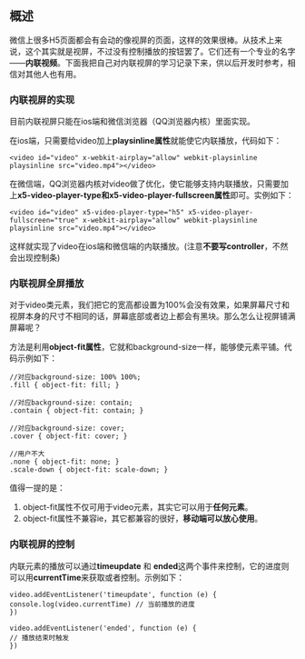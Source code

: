 ## 概述

微信上很多H5页面都会有会动的像视屏的页面，这样的效果很棒。从技术上来说，这个其实就是视屏，不过没有控制播放的按钮罢了。它们还有一个专业的名字——**内联视频**。下面我把自己对内联视屏的学习记录下来，供以后开发时参考，相信对其他人也有用。

### 内联视屏的实现

目前内联视屏只能在ios端和微信浏览器（QQ浏览器内核）里面实现。

在ios端，只需要给video加上**playsinline属性**就能使它内联播放，代码如下：

```
<video id="video" x-webkit-airplay="allow" webkit-playsinline playsinline src="video.mp4"></video>
```

在微信端，QQ浏览器内核对video做了优化，使它能够支持内联播放，只需要加上**x5-video-player-type和x5-video-player-fullscreen属性**即可。实例如下：

```
<video id="video" x5-video-player-type="h5" x5-video-player-fullscreen="true" x-webkit-airplay="allow" webkit-playsinline playsinline src="video.mp4"></video>
```

这样就实现了video在ios端和微信端的内联播放。(注意**不要写controller**，不然会出现控制条)

### 内联视屏全屏播放

对于video类元素，我们把它的宽高都设置为100%会没有效果，如果屏幕尺寸和视屏本身的尺寸不相同的话，屏幕底部或者边上都会有黑块。那么怎么让视屏铺满屏幕呢？

方法是利用**object-fit属性**，它就和background-size一样，能够使元素平铺。代码示例如下：

```
//对应background-size: 100% 100%;
.fill { object-fit: fill; }

//对应background-size: contain;
.contain { object-fit: contain; }

//对应background-size: cover;
.cover { object-fit: cover; }

//用户不大
.none { object-fit: none; }
.scale-down { object-fit: scale-down; }
```

值得一提的是：
1. object-fit属性不仅可用于video元素，其实它可以用于**任何元素**。
2. object-fit属性不兼容ie，其它都兼容的很好，**移动端可以放心使用**。

### 内联视屏的控制

内联元素的播放可以通过**timeupdate** 和 **ended**这两个事件来控制，它的进度则可以用**currentTime**来获取或者控制。示例如下：

```
video.addEventListener('timeupdate', function (e) {
console.log(video.currentTime) // 当前播放的进度
})
 
video.addEventListener('ended', function (e) {
// 播放结束时触发
})
```




























